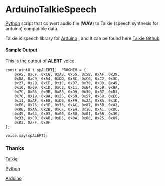 # ArduinoTalkieSpeech

[Python](https://www.python.org/) script that convert audio file (**WAV**) to Talkie (speech synthesis for arduino) compatible data.

Talkie is speech library for [Arduino](https://www.arduino.cc/) , and it can be found here [Talkie Github](https://github.com/going-digital/Talkie)

#### Sample Output

This is the output of **ALERT** voice.


    const uint8_t spALERT[]  PROGMEM = {
		0xA5, 0xCF, 0xC6, 0xAB, 0x55, 0x5B, 0xAF, 0x39,
		0xDA, 0xC9, 0x54, 0xDD, 0xBC, 0xC6, 0xC2, 0x3C,
		0x27, 0x20, 0xCF, 0x1C, 0xD7, 0x30, 0xB0, 0x45,
		0x16, 0x69, 0x1D, 0xC3, 0x11, 0xE4, 0x59, 0x8A,
		0x7C, 0xB5, 0x9B, 0x8B,	0xD9, 0x30, 0xB7, 0xD3, 
		0x76, 0x19, 0x9A, 0x25, 0x59, 0x57, 0x59, 0xEC, 
		0x11, 0xAF, 0xE8, 0xD9, 0xF9, 0x2A, 0x8A, 0x1D,
		0xF0, 0x75, 0x3F, 0x73, 0xAC, 0x87, 0x3B, 0xA2,
		0x0B, 0xAA, 0x2B, 0xCF, 0xE4, 0x10, 0xA1, 0xDC,
		0x45, 0x64, 0x03, 0x00, 0x80, 0x01, 0x66, 0x36,
		0x33, 0xC0, 0xAB, 0xD5, 0x0A, 0x68, 0x25, 0x85,
		0x02, 0xFF, 0x0F
    };

    voice.say(spALERT);
	
### Thanks

[Talkie](https://github.com/going-digital/Talkie)

[Python](https://www.python.org/)

[Arduino](https://www.arduino.cc/)



